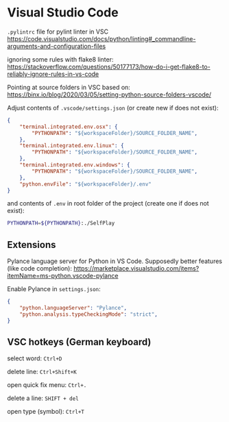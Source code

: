 # Visual Studio Code

`.pylintrc` file for pylint linter in VSC
<https://code.visualstudio.com/docs/python/linting#_commandline-arguments-and-configuration-files>

ignoring some rules with flake8 linter:
<https://stackoverflow.com/questions/50177173/how-do-i-get-flake8-to-reliably-ignore-rules-in-vs-code>

Pointing at source folders in VSC
based on: <https://binx.io/blog/2020/03/05/setting-python-source-folders-vscode/>

Adjust contents of `.vscode/settings.json` (or create new if does not exist): 

```json
{
    "terminal.integrated.env.osx": {
        "PYTHONPATH": "${workspaceFolder}/SOURCE_FOLDER_NAME",
    },
    "terminal.integrated.env.linux": {
        "PYTHONPATH": "${workspaceFolder}/SOURCE_FOLDER_NAME",
    },
    "terminal.integrated.env.windows": {
        "PYTHONPATH": "${workspaceFolder}/SOURCE_FOLDER_NAME",
    },
    "python.envFile": "${workspaceFolder}/.env"
}
```
and contents of `.env` in root folder of the project (create one if does not exist): 
```bash
PYTHONPATH=${PYTHONPATH}:./SelfPlay
```

## Extensions

Pylance language server for Python in VS Code.
Supposedly better features (like code completion): <https://marketplace.visualstudio.com/items?itemName=ms-python.vscode-pylance>

Enable Pylance in `settings.json`:

```json
{
    "python.languageServer": "Pylance",
    "python.analysis.typeCheckingMode": "strict",
}
```

## VSC hotkeys (German keyboard)

select word: `Ctrl+D`

delete line: `Ctrl+Shift+K`

open quick fix menu: `Ctrl+.`

delete a line: `SHIFT + del`

open type (symbol): `Ctrl+T` 